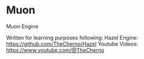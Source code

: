 # Muon
Muon Engine

Written for learning purposes following:
Hazel Engine: 	https://github.com/TheCherno/Hazel
Youtube Videos:	https://www.youtube.com/@TheCherno
